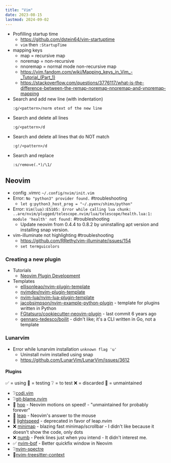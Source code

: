 ```yaml
---
title: "Vim"
date: 2023-08-15
lastmod: 2024-09-02
---
```

- Profilling startup time
	- https://github.com/dstein64/vim-startuptime
	- `vim` then `:StartupTime`
- mapping keys
	- map = recursive map
	- noremap = non-recursive
	- nnoremap = normal mode non-recursive map
	- https://vim.fandom.com/wiki/Mapping_keys_in_Vim_-_Tutorial_(Part_1)
	- https://stackoverflow.com/questions/3776117/what-is-the-difference-between-the-remap-noremap-nnoremap-and-vnoremap-mapping
- Search and add new line (with indentation)
	```vim
	:g/<pattern>/norm otext of the new line
	```
- Search and delete all lines
	```vim
	:g/<pattern>/d
	```
- Search and delete all lines that do NOT match
	```vim
	:g!/<pattern>/d
	```
 - Search and replace
	```vim
	:s/remove(.*)/\1/
	```

## Neovim
- config .vimrc `~/.config/nvim/init.vim`
- Error: `No "python3" provider found.` #troubleshooting
	- `let g:python3_host_prog = "~/.pyenv/shims/python"`
- Error: `Vim(lua):E5105: Error while calling lua chunk: ..are/nvim/plugged/telescope.nvim/lua/telescope/health.lua:1: module 'health' not found:` #troubleshooting
	- Update neovim from 0.4.4 to 0.8.2 by uninstalling apt version and installing snap version.
- vim-illuminate not highlighting #troubleshooting
	- https://github.com/RRethy/vim-illuminate/issues/154
	- `set termguicolors`

### Creating a new plugin
- Tutorials
    - [Neovim Plugin Development](https://lyz-code.github.io/blue-book/vim_plugin_development)
- Templates
    - [ellisonleao/nvim-plugin-template](https://github.com/ellisonleao/nvim-plugin-template)
    - [nvimdev/nvim-plugin-template](https://github.com/nvimdev/nvim-plugin-template)
    - [nvim-lua/nvim-lua-plugin-template](https://github.com/nvim-lua/nvim-lua-plugin-template)
    - [jacobsimpson/nvim-example-python-plugin](https://github.com/jacobsimpson/nvim-example-python-plugin) -
      template for plugins written in Python
    - [FGtatsuro/cookiecutter-neovim-plugin](https://github.com/FGtatsuro/cookiecutter-neovim-plugin) -
      last commit 6 years ago
    - [gennaro-tedesco/boilit](https://github.com/gennaro-tedesco/boilit) -
      didn't like; it's a CLI written in Go, not a template

### Lunarvim
- Error while lunarvim installation `unknown flag 'u'`
	- Uninstall nvim installed using snap
	- https://github.com/LunarVim/LunarVim/issues/3612
#### Plugins
✅ = using
🧪 = testing
❔ = to test
❌ = discarded
🧊 = unmaintained
- ❔[codi.vim](https://github.com/metakirby5/codi.vim)
- ❔[git-blame.nvim](https://github.com/f-person/git-blame.nvim)
- 🧊 [hop](https://github.com/hadronized/hop.nvim) - Neovim motions on speed! - "unmaintained for probably forever"
- 🧪 [leap](https://github.com/ggandor/leap.nvim) - Neovim's answer to the mouse
- 🧊 [lightspeed](https://github.com/ggandor/lightspeed.nvim) - deprecated in favor of leap.nvim
- ❌ [minimap](https://github.com/wfxr/minimap.vim) - blazing fast minimap/scrollbar - I didn't like because it doesn't show the code, only dots
- ❌ [numb](https://github.com/nacro90/numb.nvim) - Peek lines just when you intend - It didn't interest me.
- ✅ [nvim-bqf](https://github.com/kevinhwang91/nvim-bqf) - Better quickfix window in Neovim
- ❔[nvim-spectre](https://github.com/nvim-pack/nvim-spectre)
- 🧪[nvim-treesitter-context](https://github.com/nvim-treesitter/nvim-treesitter-context)
